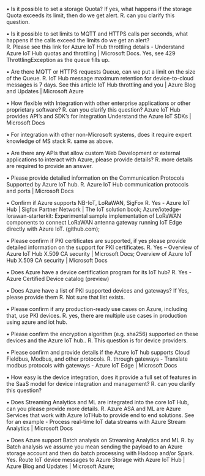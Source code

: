 
•	Is it possible to set a storage Quota? If yes, what happens if the storage Quota exceeds its limit, then do we get alert.
R. can you clarify this question. 

•	Is it possible to set limits to MQTT and HTTPS calls per seconds, what happens if the calls exceed the limits do we get an alert?  
R. Please see this link for Azure IoT Hub throttling details - Understand Azure IoT Hub quotas and throttling | Microsoft Docs. Yes, see  429 ThrottlingException as the queue fills up.


•	Are there MQTT or HTTPS requests Queue, can we put a limit on the size of the Queue.
R. IoT Hub message maximum retention for device-to-cloud messages is 7 days. See this article IoT Hub throttling and you | Azure Blog and Updates | Microsoft Azure

•	How flexible with Integration with other enterprise applications or other proprietary software? 
R. can you clarify this question? Azure IoT Hub provides API’s and SDK’s for integration Understand the Azure IoT SDKs | Microsoft Docs

•	For integration with other non-Microsoft systems, does it require expert knowledge of MS stack
R. same as above. 

•	Are there any APIs that allow custom Web Development or external applications to interact with Azure, please provide details?
R. more details are required to provide an answer.

•	Please provide detailed information on the Communication Protocols Supported by Azure IoT hub.
R. Azure IoT Hub communication protocols and ports | Microsoft Docs
 

•	Confirm if Azure supports NB-IoT, LoRaWAN, SigFox
R. Yes - Azure IoT Hub | Sigfox Partner Network | The IoT solution book; Azure/iotedge-lorawan-starterkit: Experimental sample implementation of LoRaWAN components to connect LoRaWAN antenna gateway running IoT Edge directly with Azure IoT. (github.com); 

•	Please confirm if PKI certificates are supported, if yes please provide detailed information on the support for PKI certificates.
R. Yes – Overview of Azure IoT Hub X.509 CA security | Microsoft Docs; Overview of Azure IoT Hub X.509 CA security | Microsoft Docs

•	Does Azure have a device certification program for its IoT hub?
R. Yes - Azure Certified Device catalog (preview)

•	Does Azure have a list of PKI supported devices and gateways? If Yes, please provide them
R. Not sure that list exists.

•	Please confirm if any production-ready use cases on Azure, including that, use PKI devices.
R. yes, there are multiple use cases in production using azure and iot hub.

•	Please confirm the encryption algorithm (e.g. sha256) supported on these devices and the Azure IoT hub.. 
R. This question is for device providers.

•	Please confirm and provide details if the Azure IoT hub supports Cloud Fieldbus, Modbus, and other protocols.
R. through gateways - Translate modbus protocols with gateways - Azure IoT Edge | Microsoft Docs

•	How easy is the device integration, does it provide a full set of features in the SaaS model for device integration and management? 
R. can you clarify this question?

•	Does Streaming Analytics and ML are integrated into the core IoT Hub, can you please provide more details.
R. Azure ASA and ML are Azure Services that work with Azure IoTHub to provide end to end solutions. See for an example - Process real-time IoT data streams with Azure Stream Analytics | Microsoft Docs

•	Does Azure support Batch analysis on Streaming Analytics and ML
R. by Batch analysis we assume you mean sending the payload to an Azure storage account and then do batch processing with Hadoop and/or Spark. Yes. Route IoT device messages to Azure Storage with Azure IoT Hub | Azure Blog and Updates | Microsoft Azure; 

